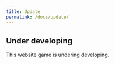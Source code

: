```yaml
---
title: Update
permalink: /docs/update/
---
```


## Under developing

This website game is undering developing.

